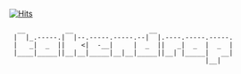 [![Hits](https://hits.seeyoufarm.com/api/count/incr/badge.svg?url=https%3A%2F%2Fgithub.com%2Ftankmek%2Ftokendrop&count_bg=%2379C83D&title_bg=%23555555&icon=&icon_color=%233A57E7&title=hits&edge_flat=false)](https://hits.seeyoufarm.com)

```
  __          __                   __
 |  |_.-----.|  |--.-----.-----.--|  |.----.-----.-----.
 |   _|  _  ||    <|  -__|     |  _  ||   _|  _  |  _  |
 |____|_____||__|__|_____|__|__|_____||__| |_____|   __|
                                                 |__|

```
